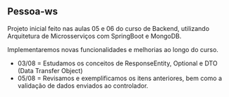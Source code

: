 ## Pessoa-ws

Projeto inicial feito nas aulas 05 e 06 do curso de Backend, utilizando Arquitetura de Microsserviços com SpringBoot e MongoDB.

Implementaremos novas funcionalidades e melhorias ao longo do curso.

* 03/08 = Estudamos os conceitos de ResponseEntity, Optional e DTO (Data Transfer Object)
* 05/08 = Revisamos e exemplificamos os itens anteriores, bem como a validação de dados enviados ao controlador. 
